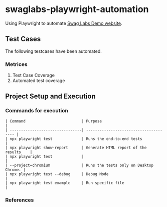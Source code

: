 # swaglabs-playwright-automation

Using Playwright to automate [Swag Labs Demo website](https://www.saucedemo.com/).

## Test Cases

The following testcases have been automated.

### Metrices

1. Test Case Coverage
2. Automated test coverage

## Project Setup and Execution

### Commands for execution

    | Command                         | Purpose                                |
    | --------------------------------| -------------------------------------- |
    | npx playwright test             | Runs the end-to-end tests              |
    | npx playwright show-report      | Generate HTML report of the results    |
    | npx playwright test             |                                        |
    | --project=chromium              | Runs the tests only on Desktop Chrome. |
    | npx playwright test --debug     | Debug Mode                             |
    | npx playwright test example     | Run specific file                      |

### References
